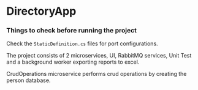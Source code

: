 # DirectoryApp

### Things to check before running the project

Check the `StaticDefinition.cs` files for port configurations.

The project consists of 2 microservices, UI, RabbitMQ services, Unit Test and a background worker exporting reports to excel.

CrudOperations microservice performs crud operations by creating the person database.
